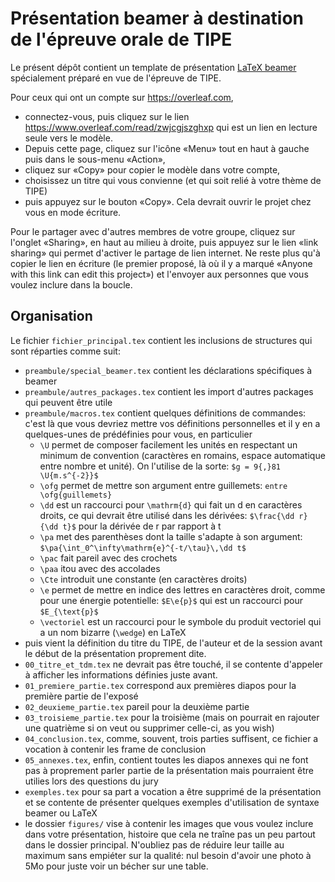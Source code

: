 # Présentation beamer à destination de l'épreuve orale de TIPE

Le présent dépôt contient un template de présentation [LaTeX beamer](https://latex-beamer.com/)
spécialement préparé en vue de l'épreuve de TIPE.

Pour ceux qui ont un compte sur https://overleaf.com, 
* connectez-vous, puis cliquez sur le lien https://www.overleaf.com/read/zwjcgjszghxp qui est un lien en lecture seule vers le modèle. 
* Depuis cette page, cliquez sur l'icône «Menu» tout en haut à gauche puis dans le sous-menu «Action», 
* cliquez sur «Copy» pour copier le modèle dans votre compte, 
* choisissez un titre qui vous convienne (et qui soit relié à votre thème de TIPE) 
* puis appuyez sur le bouton «Copy». 
Cela devrait ouvrir le projet chez vous en mode écriture. 

Pour le partager avec d'autres membres de votre groupe, cliquez sur l'onglet «Sharing», en haut au milieu à droite, puis appuyez sur le lien «link sharing» qui permet d'activer le partage de lien internet. Ne reste plus qu'à copier le lien en écriture (le premier proposé, là où il y a marqué «Anyone with this link can edit this project») et l'envoyer aux personnes que vous voulez inclure dans la boucle.

## Organisation

Le fichier `fichier_principal.tex` contient les inclusions de structures qui
sont réparties comme suit:
* `preambule/special_beamer.tex` contient les déclarations spécifiques à beamer
* `preambule/autres_packages.tex` contient les import d'autres packages qui peuvent être utile
* `preambule/macros.tex` contient quelques définitions de commandes: c'est là
que vous devriez mettre vos définitions personnelles et il y en a quelques-unes de prédéfinies pour vous, en particulier
	* `\U` permet de composer facilement les unités en respectant un minimum de convention (caractères en romains, espace automatique entre nombre et unité). On l'utilise de la sorte: `$g = 9{,}81 \U{m.s^{-2}}$`
	* `\ofg` permet de mettre son argument entre guillemets: `entre \ofg{guillemets}`
	* `\dd` est un raccourci pour `\mathrm{d}` qui fait un d en caractères droits, ce qui devrait être utilisé dans les dérivées: `$\frac{\dd r}{\dd t}$` pour la dérivée de r par rapport à t
	* `\pa` met des parenthèses dont la taille s'adapte à son argument: `$\pa{\int_0^\infty\mathrm{e}^{-t/\tau}\,\dd t$`
	* `\pac` fait pareil avec des crochets
	* `\paa` itou avec des accolades
	* `\Cte` introduit une constante (en caractères droits)
	* `\e` permet de mettre en indice des lettres en caractères droit, comme pour une énergie potentielle: `$E\e{p}$` qui est un raccourci pour `$E_{\text{p}$`
	* `\vectoriel` est un raccourci pour le symbole du produit vectoriel qui a un nom bizarre (`\wedge`) en LaTeX
* puis vient la définition du titre du TIPE, de l'auteur et de la session avant le début de la présentation proprement dite.
* `00_titre_et_tdm.tex` ne devrait pas être touché, il se contente d'appeler à afficher les informations définies juste avant.
* `01_premiere_partie.tex` correspond aux premières diapos pour la première partie de l'exposé
* `02_deuxieme_partie.tex` pareil pour la deuxième partie
* `03_troisieme_partie.tex` pour la troisième (mais on pourrait en rajouter une quatrième si on veut ou supprimer celle-ci, as you wish)
* `04_conclusion.tex`, comme, souvent, trois parties suffisent, ce fichier a vocation à contenir les frame de conclusion
* `05_annexes.tex`, enfin, contient toutes les diapos annexes qui ne font pas à proprement parler partie de la présentation mais pourraient être utilies lors des questions du jury
* `exemples.tex` pour sa part a vocation a être supprimé de la présentation et se contente de présenter quelques exemples d'utilisation de syntaxe beamer ou LaTeX
* le dossier `figures/` vise à contenir les images que vous voulez inclure dans votre présentation, histoire que cela ne traîne pas un peu partout dans le dossier principal. N'oubliez pas de réduire leur taille au maximum sans empiéter sur la qualité: nul besoin d'avoir une photo à 5Mo pour juste voir un bécher sur une table.
